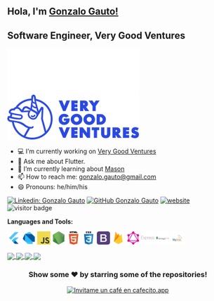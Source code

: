 ## Hola, I'm [Gonzalo Gauto!](http://gga-webcv.herokuapp.com/) 
<!--
**Gonzaa25/Gonzaa25** is a ✨ _special_ ✨ repository because its `README.md` (this file) appears on your GitHub profile.

Here are some ideas to get you started:

- 🔭 I’m currently working on ...
- 🌱 I’m currently learning ...
- 👯 I’m looking to collaborate on ...
- 🤔 I’m looking for help with ...
- 💬 Ask me about ...
- 📫 How to reach me: ...
- 😄 Pronouns: ...
- ⚡ Fun fact: ...
-->

## Software Engineer, Very Good Ventures

[![Very Good Ventures][logo_white]][very_good_ventures_link_dark]
[![Very Good Ventures][logo_black]][very_good_ventures_link_light]

[logo_black]: https://raw.githubusercontent.com/VGVentures/very_good_brand/main/styles/README/vgv_logo_black.png#gh-light-mode-only
[logo_white]: https://raw.githubusercontent.com/VGVentures/very_good_brand/main/styles/README/vgv_logo_white.png#gh-dark-mode-only
[very_good_ventures_link_dark]: https://verygood.ventures#gh-dark-mode-only
[very_good_ventures_link_light]: https://verygood.ventures#gh-light-mode-only

- 💻 I’m currently working on [Very Good Ventures](https://github.com/VGVentures)
- 💬 Ask me about Flutter.
- 🌱 I’m currently learning about [Mason](https://github.com/felangel/mason)
- 📫 How to reach me: gonzalo.gauto@gmail.com
- 😄 Pronouns: he/him/his

[![Linkedin: Gonzalo Gauto](https://img.shields.io/badge/-GonzaloGauto-blue?style=flat-square&logo=Linkedin&logoColor=white&link=https://www.linkedin.com/in/gonzalo-martin-gauto-190b52152/)](https://www.linkedin.com/in/gonzalo-martin-gauto-190b52152/)
[![GitHub Gonzalo Gauto](https://img.shields.io/github/followers/gonzalogauto?label=follow&style=social)](https://github.com/Gonzaa25)
[![website](https://img.shields.io/badge/PortfolioWebsite-ggawebcv-2648ff?style=flat-square&logo=google-chrome)](https://web-cv-8dd5d.web.app/)
![visitor badge](https://visitor-badge.glitch.me/badge?page_id=gonzalogauto)

**Languages and Tools:**  

<code><img height="30" src="https://raw.githubusercontent.com/github/explore/80688e429a7d4ef2fca1e82350fe8e3517d3494d/topics/flutter/flutter.png"></code>
<code><img height="30" src="https://raw.githubusercontent.com/github/explore/80688e429a7d4ef2fca1e82350fe8e3517d3494d/topics/dart/dart.png"></code>
<code><img height="30" src="https://raw.githubusercontent.com/github/explore/80688e429a7d4ef2fca1e82350fe8e3517d3494d/topics/javascript/javascript.png"></code>
<code><img height="30" src="https://raw.githubusercontent.com/github/explore/80688e429a7d4ef2fca1e82350fe8e3517d3494d/topics/nodejs/nodejs.png"></code>
<code><img height="30" src="https://raw.githubusercontent.com/github/explore/80688e429a7d4ef2fca1e82350fe8e3517d3494d/topics/html/html.png"></code>
<code><img height="30" src="https://raw.githubusercontent.com/github/explore/80688e429a7d4ef2fca1e82350fe8e3517d3494d/topics/css/css.png"></code>
<code><img height="30" src="https://raw.githubusercontent.com/github/explore/80688e429a7d4ef2fca1e82350fe8e3517d3494d/topics/bootstrap/bootstrap.png"></code>
<code><img height="30" src="https://raw.githubusercontent.com/github/explore/80688e429a7d4ef2fca1e82350fe8e3517d3494d/topics/firebase/firebase.png"></code>
<code><img height="30" src="https://raw.githubusercontent.com/github/explore/80688e429a7d4ef2fca1e82350fe8e3517d3494d/topics/graphql/graphql.png"></code>
<code><img height="30" src="https://raw.githubusercontent.com/github/explore/80688e429a7d4ef2fca1e82350fe8e3517d3494d/topics/express/express.png"></code>
<code><img height="30" src="https://raw.githubusercontent.com/github/explore/80688e429a7d4ef2fca1e82350fe8e3517d3494d/topics/mongodb/mongodb.png"></code>
<code><img height="30" src="https://raw.githubusercontent.com/github/explore/80688e429a7d4ef2fca1e82350fe8e3517d3494d/topics/mysql/mysql.png"></code> 

<a href="https://github.com/Gonzaa25">
  <img align="center" src="https://github-readme-stats.vercel.app/api/top-langs/?username=gonzalogauto&theme=ligth&hide=CSS,Pug" />
</a>
<a href="https://github.com/Gonzaa25">
  <img align="center" src="https://github-readme-stats.vercel.app/api?username=gonzalogauto&show_icons=true&theme=ligth&line_height=27" />
</a>

<a href="https://github.com/Gonzaa25/flutter-examples">
  <img align="center" src="https://github-readme-stats.vercel.app/api/pin/?username=gonzalogauto&repo=flutter-examples&theme=light" />

</a>

<a href="https://github.com/Gonzaa25/adminbro-panel">
  <img align="center" src="https://github-readme-stats.vercel.app/api/pin/?username=gonzalogauto&repo=adminbro-panel&theme=light" />

</a>

<div align="center">

### Show some ❤️ by starring some of the repositories!
  
  <a href='https://cafecito.app/ggauto' rel='noopener' target='_blank'><img srcset='https://cdn.cafecito.app/imgs/buttons/button_5.png 1x, https://cdn.cafecito.app/imgs/buttons/button_5_2x.png 2x, https://cdn.cafecito.app/imgs/buttons/button_5_3.75x.png 3.75x' src='https://cdn.cafecito.app/imgs/buttons/button_5.png' alt='Invitame un café en cafecito.app' /></a>

</div>
